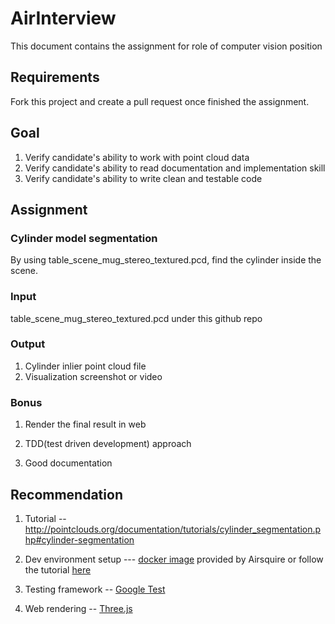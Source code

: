 # AirInterview

This document contains the assignment for role of computer vision position

## Requirements

Fork this project and create a pull request once finished the assignment.

## Goal

1. Verify candidate's ability to work with point cloud data
2. Verify candidate's ability to read documentation and implementation skill
3. Verify candidate's ability to write clean and testable code

## Assignment

### Cylinder model segmentation 

By using table_scene_mug_stereo_textured.pcd, find the cylinder inside the scene. 

### Input 

table_scene_mug_stereo_textured.pcd under this github repo

### Output

1. Cylinder inlier point cloud file
2. Visualization screenshot or video

### Bonus

1. Render the final result in web

2. TDD(test driven development) approach

3. Good documentation

## Recommendation

1. Tutorial -- http://pointclouds.org/documentation/tutorials/cylinder_segmentation.php#cylinder-segmentation

2. Dev environment setup --- [docker image](https://github.com/Airsquire/PCL-Docker) provided by Airsquire or follow the tutorial [here](http://pointclouds.org/documentation/tutorials/)

3. Testing framework -- [Google Test](https://github.com/google/googletest)

4. Web rendering -- [Three.js](https://threejs.org/docs/index.html#manual/introduction/Creating-a-scene)
